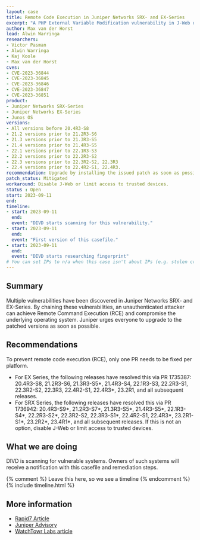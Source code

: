 ```yaml
---
layout: case
title: Remote Code Execution in Juniper Networks SRX- and EX-Series
excerpt: "A PHP External Variable Modification vulnerability in J-Web of Juniper Networks Junos OS on SRX and EX Series allows an unauthenticated, network-based attacker to control certain, important environments variables."
author: Max van der Horst
lead: Alwin Warringa
researchers:
- Victor Pasman
- Alwin Warringa
- Kaj Koole
- Max van der Horst
cves:
- CVE-2023-36844
- CVE-2023-36845
- CVE-2023-36846
- CVE-2023-36847
- CVE-2023-36851
product: 
- Juniper Networks SRX-Series
- Juniper Networks EX-Series
- Junos OS
versions: 
- All versions before 20.4R3-S8
- 21.2 versions prior to 21.2R3-S6
- 21.3 versions prior to 21.3R3-S5
- 21.4 versions prior to 21.4R3-S5
- 22.1 versions prior to 22.1R3-S3
- 22.2 versions prior to 22.2R3-S2
- 22.3 versions prior to 22.3R2-S2, 22.3R3
- 22.4 versions prior to 22.4R2-S1, 22.4R3.
recommendation: Upgrade by installing the issued patch as soon as possible.
patch_status: Mitigated
workaround: Disable J-Web or limit access to trusted devices.
status : Open
start: 2023-09-11
end: 
timeline:
- start: 2023-09-11
  end:
  event: "DIVD starts scanning for this vulnerability."
- start: 2023-09-11
  end:
  event: "First version of this casefile."
- start: 2023-09-11
  end:
  event: "DIVD starts researching fingerprint"
# You can set IPs to n/a when this case isn't about IPs (e.g. stolen credentials)
---
```

## Summary

Multiple vulnerabilities have been discovered in Juniper Networks SRX- and EX-Series. By chaining these vulnerabilities, an unauthenticated attacker can achieve Remote Command Execution (RCE) and compromise the underlying operating system. Juniper urges everyone to upgrade to the patched versions as soon as possible. 

## Recommendations

To prevent remote code execution (RCE), only one PR needs to be fixed per platform.
- For EX Series, the following releases have resolved this via PR 1735387: 20.4R3-S8, 21.2R3-S6, 21.3R3-S5*, 21.4R3-S4, 22.1R3-S3, 22.2R3-S1, 22.3R2-S2, 22.3R3, 22.4R2-S1, 22.4R3*, 23.2R1, and all subsequent releases.
- For SRX Series, the following releases have resolved this via PR 1736942: 20.4R3-S9*, 21.2R3-S7*, 21.3R3-S5*, 21.4R3-S5*, 22.1R3-S4*, 22.2R3-S2*, 22.3R2-S2, 22.3R3-S1*, 22.4R2-S1, 22.4R3*, 23.2R1-S1*, 23.2R2*, 23.4R1*, and all subsequent releases.
If this is not an option, disable J-Web or limit access to trusted devices.

## What we are doing

DIVD is scanning for vulnerable systems. Owners of such systems will receive a notification with this casefile and remediation steps.


{% comment %}  Leave this here, so we see a timeline {% endcomment %}
{% include timeline.html %}


## More information

* [Rapid7 Article](https://www.rapid7.com/blog/post/2023/08/31/etr-exploitation-of-juniper-networks-srx-series-and-ex-series-devices/)
* [Juniper Advisory](https://supportportal.juniper.net/s/article/2023-08-Out-of-Cycle-Security-Bulletin-Junos-OS-SRX-Series-and-EX-Series-Multiple-vulnerabilities-in-J-Web-can-be-combined-to-allow-a-preAuth-Remote-Code-Execution?language=en_US&ref=labs.watchtowr.com)
* [WatchTowr Labs article](https://labs.watchtowr.com/cve-2023-36844-and-friends-rce-in-juniper-firewalls/)
